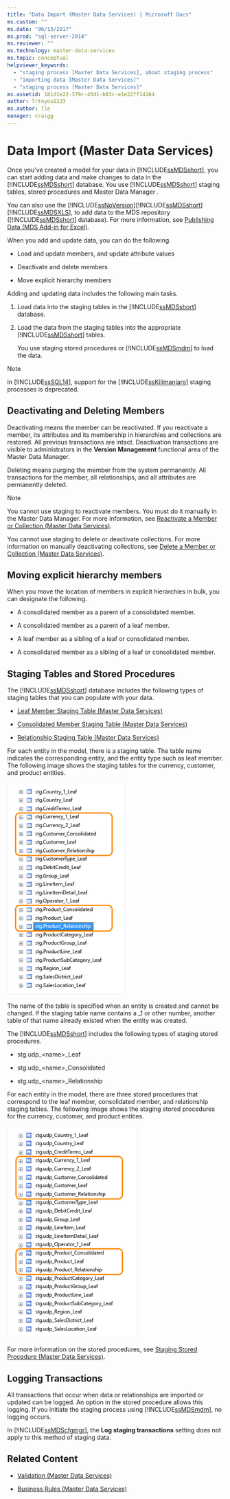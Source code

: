 ```yaml
---
title: "Data Import (Master Data Services) | Microsoft Docs"
ms.custom: ""
ms.date: "06/13/2017"
ms.prod: "sql-server-2014"
ms.reviewer: ""
ms.technology: master-data-services
ms.topic: conceptual
helpviewer_keywords: 
  - "staging process [Master Data Services], about staging process"
  - "importing data [Master Data Services]"
  - "staging process [Master Data Services]"
ms.assetid: 181d1e22-379c-45d1-b03c-e1e22ff14164
author: lrtoyou1223
ms.author: lle
manager: craigg
---
```

# Data Import (Master Data Services)
  Once you've created a model for your data in [!INCLUDE[ssMDSshort](../includes/ssmdsshort-md.md)], you can start adding data and make changes to data in the [!INCLUDE[ssMDSshort](../includes/ssmdsshort-md.md)] database.   You use [!INCLUDE[ssMDSshort](../includes/ssmdsshort-md.md)] staging tables, stored procedures and Master Data Manager .

 You can also use the [!INCLUDE[ssNoVersion](../includes/ssnoversion-md.md)][!INCLUDE[ssMDSshort](../includes/ssmdsshort-md.md)][!INCLUDE[ssMDSXLS](../includes/ssmdsxls-md.md)], to add data to the MDS repository ([!INCLUDE[ssMDSshort](../includes/ssmdsshort-md.md)] database). For more information, see [Publishing Data &#40;MDS Add-in for Excel&#41;](microsoft-excel-add-in/overview-importing-data-from-excel-mds-add-in-for-excel.md).

 When you add and update data, you can do the following.

-   Load and update members, and update attribute values

-   Deactivate and delete members

-   Move explicit hierarchy members

 Adding and updating data  includes the following main tasks.

1.  Load data into the staging tables in the [!INCLUDE[ssMDSshort](../includes/ssmdsshort-md.md)] database.

2.  Load the data from the staging tables into the appropriate [!INCLUDE[ssMDSshort](../includes/ssmdsshort-md.md)] tables.

     You use staging stored procedures or [!INCLUDE[ssMDSmdm](../includes/ssmdsmdm-md.md)] to load the data.

> [!NOTE]
>  In [!INCLUDE[ssSQL14](../includes/sssql14-md.md)], support for the [!INCLUDE[ssKilimanjaro](../includes/sskilimanjaro-md.md)] staging processes is deprecated.

## Deactivating and Deleting Members
 Deactivating means the member can be reactivated. If you reactivate a member, its attributes and its membership in hierarchies and collections are restored. All previous transactions are intact. Deactivation transactions are visible to administrators in the **Version Management** functional area of the Master Data Manager.

 Deleting means purging the member from the system permanently. All transactions for the member, all relationships, and all attributes are permanently deleted.

> [!NOTE]
>  You cannot use staging to reactivate members. You must do it manually in the Master Data Manager. For more information, see [Reactivate a Member or Collection &#40;Master Data Services&#41;](reactivate-a-member-or-collection-master-data-services.md).
> 
>  You cannot use staging to delete or deactivate collections. For more information on manually deactivating collections, see [Delete a Member or Collection &#40;Master Data Services&#41;](../../2014/master-data-services/delete-a-member-or-collection-master-data-services.md).

## Moving explicit hierarchy members
 When you move the location of members in explicit hierarchies in bulk, you can designate the following.

-   A consolidated member as a parent of a consolidated member.

-   A consolidated member as a parent of a leaf member.

-   A leaf member as a sibling of a leaf or consolidated member.

-   A consolidated member as a sibling of a leaf or consolidated member.

## Staging Tables and Stored Procedures
 The [!INCLUDE[ssMDSshort](../includes/ssmdsshort-md.md)] database includes the following types of staging tables that you can populate with your  data.

-   [Leaf Member Staging Table &#40;Master Data Services&#41;](../../2014/master-data-services/leaf-member-staging-table-master-data-services.md)

-   [Consolidated Member Staging Table &#40;Master Data Services&#41;](../../2014/master-data-services/consolidated-member-staging-table-master-data-services.md)

-   [Relationship Staging Table &#40;Master Data Services&#41;](../../2014/master-data-services/relationship-staging-table-master-data-services.md)

 For each entity in the model, there is a staging table. The table name indicates the corresponding entity, and the entity type such as leaf member. The following image shows the staging tables for the currency, customer, and product entities.

 ![Staging Tables in MDS database](../../2014/master-data-services/media/mds-stagingtables.png "Staging Tables in MDS database")

 The name of the  table is specified when an entity is created and cannot be changed. If the staging table name contains a _1 or other number, another table of that name already existed when the entity was created.

 The [!INCLUDE[ssMDSshort](../includes/ssmdsshort-md.md)] includes the following types of staging stored procedures.

-   stg.udp_\<name>_Leaf

-   stg.udp_\<name>_Consolidated

-   stg.udp_\<name>_Relationship

 For each entity in the model, there are three stored procedures that correspond to the leaf member, consolidated member, and relationship staging tables.  The following image shows the staging stored procedures for the currency, customer, and product entities.

 ![Staging Stored Procedures in MDS database](../../2014/master-data-services/media/mds-stagingstoredprocedures.png "Staging Stored Procedures in MDS database")

 For more information on the stored procedures, see [Staging Stored Procedure &#40;Master Data Services&#41;](../../2014/master-data-services/staging-stored-procedure-master-data-services.md).

## Logging Transactions
 All transactions that occur when data or relationships are imported or updated can be logged. An option in the stored procedure allows this logging. If you initiate the staging process using [!INCLUDE[ssMDSmdm](../includes/ssmdsmdm-md.md)], no logging occurs.

 In [!INCLUDE[ssMDScfgmgr](../includes/ssmdscfgmgr-md.md)], the **Log staging transactions** setting does not apply to this method of staging data.

## Related Content

-   [Validation &#40;Master Data Services&#41;](../../2014/master-data-services/validation-master-data-services.md)

-   [Business Rules &#40;Master Data Services&#41;](../../2014/master-data-services/business-rules-master-data-services.md)



